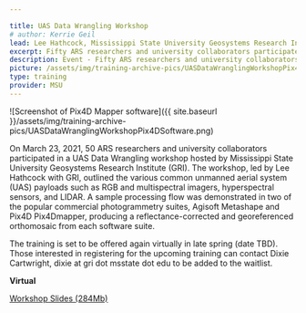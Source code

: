 ```yaml
---

title: UAS Data Wrangling Workshop
# author: Kerrie Geil
lead: Lee Hathcock, Mississippi State University Geosystems Research Institute
excerpt: Fifty ARS researchers and university collaborators participated in a UAS Data Wrangling Workshop hosted by Mississippi State University Geosystems Research Institute
description: Event - Fifty ARS researchers and university collaborators participated in a UAS Data Wrangling Workshop hosted by Mississippi State University Geosystems Research Institute
picture: /assets/img/training-archive-pics/UASDataWranglingWorkshopPix4DSoftware.png
type: training
provider: MSU
---
```

![Screenshot of Pix4D Mapper software]({{ site.baseurl }}/assets/img/training-archive-pics/UASDataWranglingWorkshopPix4DSoftware.png)

On March 23, 2021, 50 ARS researchers and university collaborators participated in a UAS Data Wrangling workshop hosted by Mississippi State University Geosystems Research Institute (GRI). The workshop, led by Lee Hathcock with GRI, outlined the various common unmanned aerial system (UAS) payloads such as RGB and multispectral imagers, hyperspectral sensors, and LIDAR.  A sample processing flow was demonstrated in two of the popular commercial photogrammetry suites, Agisoft Metashape and Pix4D Pix4Dmapper, producing a reflectance-corrected and georeferenced orthomosaic from each software suite. 

The training is set to be offered again virtually in late spring (date TBD). Those interested in registering for the upcoming training can contact Dixie Cartwright,  dixie at gri dot msstate dot edu to be added to the waitlist.  

**Virtual**   


[Workshop Slides (284Mb)](https://public.3.basecamp.com/p/U63CTwFHmkiPKZtTr3jdPXD5)
